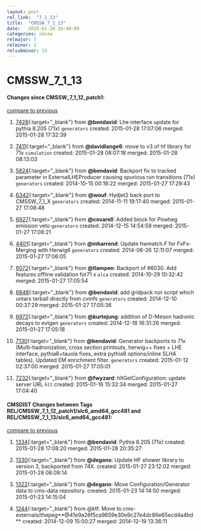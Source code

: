 ```yaml
---
layout: post
rel_link:  "7_1_13"
title:  "CMSSW_7_1_13"
date:   2015-01-28 20:48:09
categories: cmssw
relmajor: 7
relminor: 1
relsubminor: 13
---
```


# CMSSW_7_1_13
#### Changes since CMSSW_7_1_12_patch1:

[compare to previous](https://github.com/cms-sw/cmssw/compare/CMSSW_7_1_12_patch1...CMSSW_7_1_13)



1. [7428](http://github.com/cms-sw/cmssw/pull/7428){:target="_blank"}  from **@bendavid**: Lhe interface update for pythia 8.205 (71x) `generators`  created: 2015-01-28 17:07:06 merged: 2015-01-28 17:32:39

2. [7411](http://github.com/cms-sw/cmssw/pull/7411){:target="_blank"}  from **@davidlange6**: move to v3 of hf library for 71x `simulation`  created: 2015-01-28 08:07:18 merged: 2015-01-28 08:13:03

3. [5824](http://github.com/cms-sw/cmssw/pull/5824){:target="_blank"}  from **@bendavid**: Backport fix to tracked parameter in ExternalLHEProducer causing spurious run transitions (71x) `generators`  created: 2014-10-15 00:16:22 merged: 2015-01-27 17:29:43

4. [6342](http://github.com/cms-sw/cmssw/pull/6342){:target="_blank"}  from **@wouf**: Hydjet2 back port to CMSSW_7_1_X `generators`  created: 2014-11-11 19:17:40 merged: 2015-01-27 17:08:48

5. [6927](http://github.com/cms-sw/cmssw/pull/6927){:target="_blank"}  from **@covarell**: Added block for Powheg emission veto `generators`  created: 2014-12-15 14:54:58 merged: 2015-01-27 17:08:21

6. [4401](http://github.com/cms-sw/cmssw/pull/4401){:target="_blank"}  from **@mharrend**: Update hwmatch.F for FxFx-Merging with Herwig6 `generators`  created: 2014-06-26 12:11:07 merged: 2015-01-27 17:06:05

7. [6072](http://github.com/cms-sw/cmssw/pull/6072){:target="_blank"}  from **@tlampen**: Backport of #6030. Add features offline validation for71 x `alca`  created: 2014-10-29 10:32:42 merged: 2015-01-27 17:05:54

8. [6848](http://github.com/cms-sw/cmssw/pull/6848){:target="_blank"}  from **@bendavid**: add gridpack run script which untars tarball directly from cvmfs `generators`  created: 2014-12-10 00:37:29 merged: 2015-01-27 17:05:36

9. [6972](http://github.com/cms-sw/cmssw/pull/6972){:target="_blank"}  from **@kurtejung**: addition of D-Meson hadronic decays to evtgen `generators`  created: 2014-12-18 16:31:26 merged: 2015-01-27 17:05:18

10. [7130](http://github.com/cms-sw/cmssw/pull/7130){:target="_blank"}  from **@bendavid**: Generator backports to 71x (Multi-hadronization, cross section printouts, herwig++ fixes + LHE interface, pythia8+tauola fixes, extra pythia8 options/inline SLHA tables), Updated EM enrichment filter. `generators`  created: 2015-01-12 02:37:00 merged: 2015-01-27 17:05:01

11. [7232](http://github.com/cms-sw/cmssw/pull/7232){:target="_blank"}  from **@fwyzard**: hltGetConfiguration: update server URL `hlt`  created: 2015-01-16 15:32:34 merged: 2015-01-27 17:04:40

#### CMSDIST Changes between Tags REL/CMSSW_7_1_12_patch1/slc6_amd64_gcc481 and REL/CMSSW_7_1_13/slc6_amd64_gcc481:

[compare to previous](https://github.com/cms-sw/cmsdist/compare/REL/CMSSW_7_1_12_patch1/slc6_amd64_gcc481...REL/CMSSW_7_1_13/slc6_amd64_gcc481)



1. [1334](http://github.com/cms-sw/cmsdist/pull/1334){:target="_blank"}  from **@bendavid**: Pythia 8.205 (71x) created: 2015-01-28 17:08:20 merged: 2015-01-28 20:35:27

2. [1330](http://github.com/cms-sw/cmsdist/pull/1330){:target="_blank"}  from **@degano**: Update HF shower library to version 3, backported from 74X. created: 2015-01-27 23:12:02 merged: 2015-01-28 08:09:14

3. [1322](http://github.com/cms-sw/cmsdist/pull/1322){:target="_blank"}  from **@degano**: Move Configuration/Generator data to cms-data repository. created: 2015-01-23 14:14:50 merged: 2015-01-23 14:15:04

4. [1244](http://github.com/cms-sw/cmsdist/pull/1244){:target="_blank"}  from @ktf: Move to cms-externals/thepeg**@41e9a26f5ca9659e30e9c27e4dc86e65ecd4a4bd** created: 2014-12-09 15:00:27 merged: 2014-12-19 13:36:11
